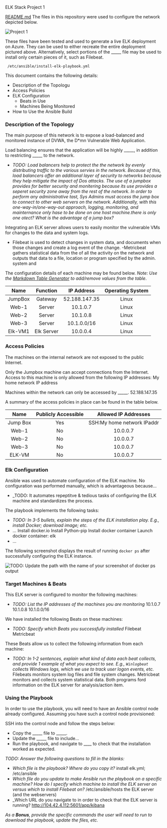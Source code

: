 ELK Stack Project 1


[README.md](https://github.com/CDA1977/CDA1977/files/7388125/README.md)
The files in this repository were used to configure the network depicted below.


![Project 1](https://user-images.githubusercontent.com/84096707/138260682-0ca8525b-317d-4f29-8066-acf644fd6964.jpg)


These files have been tested and used to generate a live ELK deployment on Azure. They can be used to either recreate the entire deployment pictured above. Alternatively, select portions of the _____ file may be used to install only certain pieces of it, such as Filebeat.

     /etc/ansible/install-elk-playbook.yml
     
This document contains the following details:
- Description of the Topologu
- Access Policies
- ELK Configuration
  - Beats in Use
  - Machines Being Monitored
- How to Use the Ansible Build


### Description of the Topology

The main purpose of this network is to expose a load-balanced and monitored instance of DVWA, the D*mn Vulnerable Web Application.

Load balancing ensures that the application will be highly _____, in addition to restricting _____ to the network.
- _TODO: Load balancers help to protect the the network by evenly distributing traffic to the various servies in the network. Because of this, load balancers offer an additional layer of security to networks because they help mitigate the impact of Dos attacks.
The use of a jumpbox provides for better security and monitering because its use provides a seperet security zone away from the rest of the network. In order to perform any administrative tast, Sys Admins must access the jump box to connect to other web servers on the network. Additionally, with this one-way-in/one-way-out approach, logging, monitoring, and mainternance only hase to be done on one host machine.there is only one otect? What is the advantage of a jump box?_

Integrating an ELK server allows users to easily monitor the vulnerable VMs for changes to the data and system logs.
- Filebeat is used to detect changes in system data, and documents when those changes and create a log event of the change. 
-Metricbeat gathers statistical data from the of all the activity on the network and outputs that data to a file, location or program specified by the admin. system and 

The configuration details of each machine may be found below.
_Note: Use the [Markdown Table Generator](http://www.tablesgenerator.com/markdown_tables) to add/remove values from the table_.

|   Name  	|  Function  	|   IP Address  	| Operating System 	|
|:-------:	|:----------:	|:-------------:	|:----------------:	|
| JumpBox 	| Gateway    	| 52.188.147.35 	| Linux            	|
| Web-1   	| Server     	| 10.1.0.7      	| Linux            	|
| Web-2   	| Server     	| 10.1.0.8      	| Linux            	|
| Web-3   	| Server     	| 10.1.0.0/16   	| Linux            	|
| Elk-VM1 	| Elk Server 	| 10.0.0.4      	| Linux            	|


### Access Policies

The machines on the internal network are not exposed to the public Internet. 

Only the Jumpbox machine can accept connections from the Internet. Access to this machine is only allowed from the following IP addresses:
My home network IP address

Machines within the network can only be accessed by _____.
52.188.147.35

A summary of the access policies in place can be found in the table below.

|   Name   	| Publicly Accessible 	|    Allowed IP Addresses    	|
|:--------:	|:-------------------:	|:--------------------------:	|
| Jump Box 	| Yes           	| SSH:My home network IPaddr 	|
| Web-1    	| No         	| 10.0.0.7     	|
| Web-2    	| No         	| 10.0.0.7     	|
| Web-3    	| No          	| 10.0.0.7     	|
| ELK-VM   	| No         	| 10.0.0.7     	|

### Elk Configuration

Ansible was used to automate configuration of the ELK machine. No configuration was performed manually, which is advantageous because...
- _TODO: It automates repeptitve & tedious tasks of configuring the ELK machine and standardizes the process.

The playbook implements the following tasks:
- _TODO: In 3-5 bullets, explain the steps of the ELK installation play. E.g., install Docker; download image; etc._
- ...
Install docker.io
Install Python-pip
Install docker container
Launch docker container: elk
- ...

The following screenshot displays the result of running `docker ps` after successfully configuring the ELK instance.

![TODO: Update the path with the name of your screenshot of docker ps output](Images/docker_ps_output.png)

### Target Machines & Beats
This ELK server is configured to monitor the following machines:
- _TODO: List the IP addresses of the machines you are monitoring_
10.1.0.7
10.1.0.8
10.1.0.0/16

We have installed the following Beats on these machines:
- _TODO: Specify which Beats you successfully installed_
Filebeat
Metricbeat

These Beats allow us to collect the following information from each machine:
- _TODO: In 1-2 sentences, explain what kind of data each beat collects, and provide 1 example of what you expect to see. E.g., `Winlogbeat` collects Windows logs, which we use to track user logon events, etc._
Filebeats monitors system log files and file system changes.
Metricbeat monitors and collects system statistical data.
Both programs ford information on the ELK server for analysis/action item.

### Using the Playbook
In order to use the playbook, you will need to have an Ansible control node already configured. Assuming you have such a control node provisioned: 

SSH into the control node and follow the steps below:
- Copy the _____ file to _____.
- Update the _____ file to include...
- Run the playbook, and navigate to ____ to check that the installation worked as expected.

_TODO: Answer the following questions to fill in the blanks:_
- _Which file is the playbook? Where do you copy it?_ install elk.yml; /etc/ansible
- _Which file do you update to make Ansible run the playbook on a specific machine? How do I specify which machine to install the ELK server on versus which to install Filebeat on?_  /etc/ansible/hosts  the ELK server (and the webservers)
- _Which URL do you navigate to in order to check that the ELK server is running? http://104.42.4.112:5601/app/kibana

_As a **Bonus**, provide the specific commands the user will need to run to download the playbook, update the files, etc._
